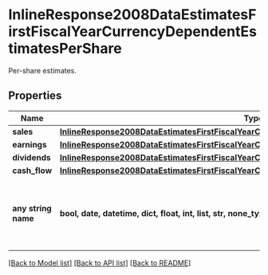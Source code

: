 # InlineResponse2008DataEstimatesFirstFiscalYearCurrencyDependentEstimatesPerShare

Per-share estimates.

## Properties
Name | Type | Description | Notes
------------ | ------------- | ------------- | -------------
**sales** | [**InlineResponse2008DataEstimatesFirstFiscalYearCurrencyDependentEstimatesPerShareSales**](InlineResponse2008DataEstimatesFirstFiscalYearCurrencyDependentEstimatesPerShareSales.md) |  | [optional] 
**earnings** | [**InlineResponse2008DataEstimatesFirstFiscalYearCurrencyDependentEstimatesPerShareEarnings**](InlineResponse2008DataEstimatesFirstFiscalYearCurrencyDependentEstimatesPerShareEarnings.md) |  | [optional] 
**dividends** | [**InlineResponse2008DataEstimatesFirstFiscalYearCurrencyDependentEstimatesPerShareDividends**](InlineResponse2008DataEstimatesFirstFiscalYearCurrencyDependentEstimatesPerShareDividends.md) |  | [optional] 
**cash_flow** | [**InlineResponse2008DataEstimatesFirstFiscalYearCurrencyDependentEstimatesPerShareCashFlow**](InlineResponse2008DataEstimatesFirstFiscalYearCurrencyDependentEstimatesPerShareCashFlow.md) |  | [optional] 
**any string name** | **bool, date, datetime, dict, float, int, list, str, none_type** | any string name can be used but the value must be the correct type | [optional]

[[Back to Model list]](../README.md#documentation-for-models) [[Back to API list]](../README.md#documentation-for-api-endpoints) [[Back to README]](../README.md)


